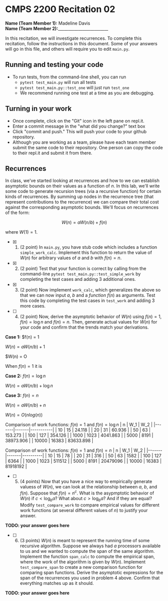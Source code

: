 # CMPS 2200  Recitation 02

**Name (Team Member 1):** Madeline Davis  
**Name (Team Member 2):**_________________________

In this recitation, we will investigate recurrences. 
To complete this recitation, follow the instructions in this document. Some of your answers will go in this file, and others will require you to edit `main.py`.



## Running and testing your code
- To run tests, from the command-line shell, you can run
  + `pytest test_main.py` will run all tests
  + `pytest test_main.py::test_one` will just run `test_one`
  + We recommend running one test at a time as you are debugging.

## Turning in your work

- Once complete, click on the "Git" icon in the left pane on repl.it.
- Enter a commit message in the "what did you change?" text box
- Click "commit and push." This will push your code to your github repository.
- Although you are working as a team, please have each team member submit the same code to their repository. One person can copy the code to their repl.it and submit it from there.

## Recurrences

In class, we've started looking at recurrences and how to we can establish asymptotic bounds on their values as a function of $n$. In this lab, we'll write some code to generate recursion trees (via a recursive function) for certain kinds of recurrences. By summing up nodes in the recurrence tree (that represent contributions to the recurrence) we can compare their total cost against the corresponding asymptotic bounds. We'll focus on  recurrences of the form:

$$ W(n) = aW(n/b) + f(n) $$

where $W(1) = 1$.

- [x] 1. (2 point) In `main.py`, you have stub code which includes a function `simple_work_calc`. Implement this function to return the value of $W(n)$ for arbitrary values of $a$ and $b$ with $f(n)=n$.

- [x] 2. (2 point) Test that your function is correct by calling from the command-line `pytest test_main.py::test_simple_work` by completing the test cases and adding 3 additional ones.

- [x] 3. (2 point) Now implement `work_calc`, which generalizes the above so that we can now input $a$, $b$ and a *function* $f(n)$ as arguments. Test this code by completing the test cases in `test_work` and adding 3 more cases.

- [ ] 4. (2 point) Now, derive the asymptotic behavior of $W(n)$ using $f(n) = 1$, $f(n) = \log n$ and $f(n) = n$. Then, generate actual values for $W(n)$ for your code and confirm that the trends match your derivations.

**Case 1:** $f(n) = 1

$W(n) = aW(n/b) + 1$

$W(n) = O

When $f(n) = 1$ it is

**Case 2:** $f(n) = \log n$

$W(n) = aW(n/b) + \log n$

**Case 3:** $f(n) = n$

$W(n) = aW(n/b) + n$

$W(n) = O(nlog (n))$

Comparison of work functions: $f(n) = 1$ and $f(n) = \log n$
|     n |   W_1 |       W_2 |
|-------|-------|-----------|
|    10 |    15 |    24.118 |
|    20 |    31 |    60.936 |
|    50 |    63 |   153.273 |
|   100 |   127 |   354.126 |
|  1000 |  1023 |  4041.863 |
|  5000 |  8191 | 38973.906 |
| 10000 | 16383 | 83633.898 |

Comparison of work functions: $f(n) = 1$ and $f(n) = n$
|     n |   W_1 |      W_2 |
|-------|-------|----------|
|    10 |    15 |       78 |
|    20 |    31 |      316 |
|    50 |    63 |     1582 |
|   100 |   127 |     6364 |
|  1000 |  1023 |   511512 |
|  5000 |  8191 | 20479096 |
| 10000 | 16383 | 81918192 |
       

- [ ] 5. (4 points) Now that you have a nice way to empirically generate valuess of $W(n)$, we can look at the relationship between $a$, $b$, and $f(n)$. Suppose that $f(n) = n^c$. What is the asypmptotic behavior of $W(n)$ if $c < \log_b a$? What about $c > \log_b a$? And if they are equal? Modify `test_compare_work` to compare empirical values for different work functions (at several different values of $n$) to justify your answer. 

**TODO: your answer goes here**

- [ ] 6. (3 points) $W(n)$ is meant to represent the running time of some recursive algorithm. Suppose we always had $a$ processors available to us and we wanted to compute the span of the same algorithm. Implement the function `span_calc` to compute the empirical span, where the work of the algorithm is given by $W(n)$. Implement `test_compare_span` to create a new comparison function for comparing span functions. Derive the asymptotic expressions for the span of the recurrences you used in problem 4 above. Confirm that everything matches up as it should. 

**TODO: your answer goes here**
